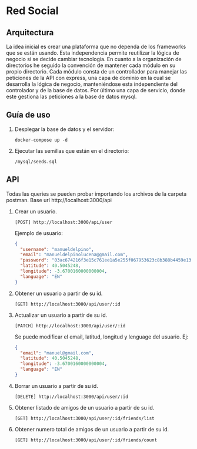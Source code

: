 # Red Social

## Arquitectura

La idea inicial es crear una plataforma que no dependa de los frameworks que se están usando.
Esta independencia permite reutilizar la lógica de negocio si se decide cambiar tecnología.
En cuanto a la organización de directorios he seguido la convención de mantener cada módulo en su propio directorio.
Cada módulo consta de un controllador para manejar las peticiones de la API con express, una capa de dominio en la cual
se desarrolla la lógica de negocio, manteniéndose esta independiente del controlador y de la base de datos.
Por último una capa de servicio, donde este gestiona las peticiones a la base de datos mysql.

## Guía de uso

1. Desplegar la base de datos y el servidor:
   ```
   docker-compose up -d
   ```
2. Ejecutar las semillas que están en el directorio:
   ```
   /mysql/seeds.sql
   ```

## API

Todas las queries se pueden probar importando los archivos de la carpeta postman.
Base url http://localhost:3000/api

1. Crear un usuario.

   ```
   [POST] http://localhost:3000/api/user
   ```

   Ejemplo de usuario:

   ```json
   {
     "username": "manueldelpino",
     "email": "manueldelpinolucena@gmail.com",
     "password": "03ac674216f3e15c761ee1a5e255f067953623c8b388b4459e13f978d7c846f4",
     "latitude": 40.5045248,
     "longitude": -3.6700160000000004,
     "language": "EN"
   }
   ```

2. Obtener un usuario a partir de su id.

   ```
   [GET] http://localhost:3000/api/user/:id
   ```

3. Actualizar un usuario a partir de su id.
   ```
   [PATCH] http://localhost:3000/api/user/:id
   ```
   Se puede modificar el email, latitud, longitud y lenguage del usuario. Ej:
   ```json
   {
     "email": "manuel@gmail.com",
     "latitude": 40.5045248,
     "longitude": -3.6700160000000004,
     "language": "EN"
   }
   ```
4. Borrar un usuario a partir de su id.

   ```
   [DELETE] http://localhost:3000/api/user/:id
   ```

5. Obtener listado de amigos de un usuario a partir de su id.
   ```
   [GET] http://localhost:3000/api/user/:id/friends/list
   ```
6. Obtener numero total de amigos de un usuario a partir de su id.
   ```
   [GET] http://localhost:3000/api/user/:id/friends/count
   ```
